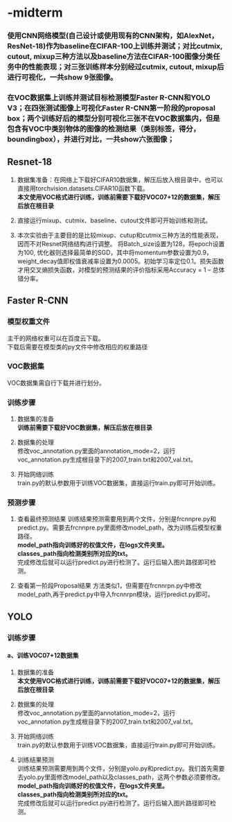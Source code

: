 # -midterm
### 使用CNN网络模型(自己设计或使用现有的CNN架构，如AlexNet，ResNet-18)作为baseline在CIFAR-100上训练并测试；对比cutmix, cutout, mixup三种方法以及baseline方法在CIFAR-100图像分类任务中的性能表现；对三张训练样本分别经过cutmix, cutout, mixup后进行可视化，一共show 9张图像。
### 在VOC数据集上训练并测试目标检测模型Faster R-CNN和YOLO V3；在四张测试图像上可视化Faster R-CNN第一阶段的proposal box；两个训练好后的模型分别可视化三张不在VOC数据集内，但是包含有VOC中类别物体的图像的检测结果（类别标签，得分，boundingbox），并进行对比，一共show六张图像；

## Resnet-18
1. 数据集准备：在网络上下载好CIFAR10数据集，解压后放入根目录中，也可以直接用torchvision.datasets.CIFAR10函数下载。    
**本文使用VOC格式进行训练，训练前需要下载好VOC07+12的数据集，解压后放在根目录**  

2. 直接运行mixup、cutmix、baseline、cutout文件即可开始训练和测试。
3. 本次实验由于主要目的是比较mixup、cutup和cutmix三种方法的性能表现，因而不对Resnet网络结构进行调整。
将Batch_size设置为128，将epoch设置为100,
优化器则选择最简单的SGD，其中将momentum参数设置为0.9，weight_decay值即权值衰减率设置为0.0005。初始学习率定位0.1。损失函数才用交叉熵损失函数，对模型的预测结果的评价指标采用Accuracy = 1 – 总体错分率。

## Faster R-CNN
### 模型权重文件
主干的网络权重可以在百度云下载。  
下载后需要在模型类的py文件中修改相应的权重路径

### VOC数据集
VOC数据集需自行下载并进行划分。 

### 训练步骤
1. 数据集的准备   
**训练前需要下载好VOC数据集，解压后放在根目录**  

2. 数据集的处理   
修改voc_annotation.py里面的annotation_mode=2，运行voc_annotation.py生成根目录下的2007_train.txt和2007_val.txt。   

3. 开始网络训练   
train.py的默认参数用于训练VOC数据集，直接运行train.py即可开始训练。   

### 预测步骤  
1. 查看最终预测结果
训练结果预测需要用到两个文件，分别是frcnnpre.py和predict.py。需要去frcnnpre.py里面修改model_path，改为训练后模型权重路径。   
**model_path指向训练好的权值文件，在logs文件夹里。   
classes_path指向检测类别所对应的txt。**   
完成修改后就可以运行predict.py进行检测了。运行后输入图片路径即可检测。  

2. 查看第一阶段Proposal结果
方法类似1，但需要在frcnnrpn.py中修改model_path,再于predict.py中导入frcnnrpn模块，运行predict.py即可。

## YOLO
### 训练步骤
#### a、训练VOC07+12数据集
1. 数据集的准备   
**本文使用VOC格式进行训练，训练前需要下载好VOC07+12的数据集，解压后放在根目录**  

2. 数据集的处理   
修改voc_annotation.py里面的annotation_mode=2，运行voc_annotation.py生成根目录下的2007_train.txt和2007_val.txt。   

3. 开始网络训练   
train.py的默认参数用于训练VOC数据集，直接运行train.py即可开始训练。   

4. 训练结果预测   
训练结果预测需要用到两个文件，分别是yolo.py和predict.py。我们首先需要去yolo.py里面修改model_path以及classes_path，这两个参数必须要修改。   
**model_path指向训练好的权值文件，在logs文件夹里。   
classes_path指向检测类别所对应的txt。**   
完成修改后就可以运行predict.py进行检测了。运行后输入图片路径即可检测。
